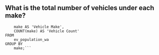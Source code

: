 ## What is the total number of vehicles under each make?

```SELECT 
	make AS 'Vehicle Make',
    COUNT(make) AS 'Vehicle Count'
FROM 
	ev_population_wa
GROUP BY
	make;```
